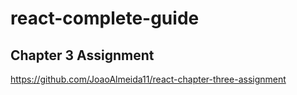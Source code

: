 # react-complete-guide

## Chapter 3 Assignment

https://github.com/JoaoAlmeida11/react-chapter-three-assignment
